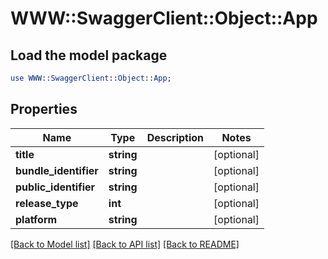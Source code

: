 # WWW::SwaggerClient::Object::App

## Load the model package
```perl
use WWW::SwaggerClient::Object::App;
```

## Properties
Name | Type | Description | Notes
------------ | ------------- | ------------- | -------------
**title** | **string** |  | [optional] 
**bundle_identifier** | **string** |  | [optional] 
**public_identifier** | **string** |  | [optional] 
**release_type** | **int** |  | [optional] 
**platform** | **string** |  | [optional] 

[[Back to Model list]](../README.md#documentation-for-models) [[Back to API list]](../README.md#documentation-for-api-endpoints) [[Back to README]](../README.md)


